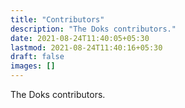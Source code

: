 ```yaml
---
title: "Contributors"
description: "The Doks contributors."
date: 2021-08-24T11:40:05+05:30
lastmod: 2021-08-24T11:40:16+05:30
draft: false
images: []
---
```


The Doks contributors.
